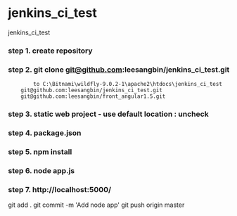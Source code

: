 # jenkins_ci_test
jenkins_ci_test



### step 1. create repository
### step 2.  git clone git@github.com:leesangbin/jenkins_ci_test.git
			to C:\Bitnami\wildfly-9.0.2-1\apache2\htdocs\jenkins_ci_test
		git@github.com:leesangbin/jenkins_ci_test.git
		git@github.com:leesangbin/front_angular1.5.git			
### step 3. static web project - use default location : uncheck

### step 4. package.json
### step 5. npm install

### step 6. node app.js 
### step 7. http://localhost:5000/





git add .
git commit -m 'Add node app'
git push origin master